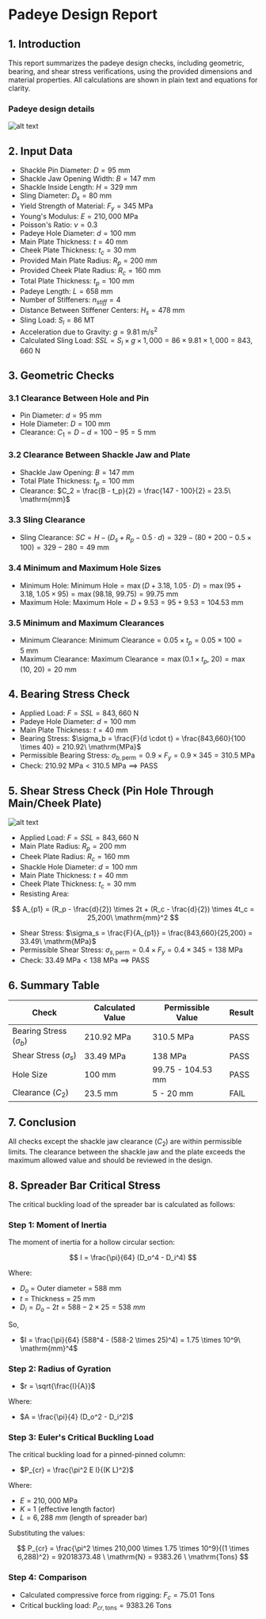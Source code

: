 # Padeye Design Report

## 1. Introduction

This report summarizes the padeye design checks, including geometric, bearing, and shear stress verifications, using the provided dimensions and material properties. All calculations are shown in plain text and equations for clarity.

### Padeye design details

![alt text](image-1.png)

## 2. Input Data

- Shackle Pin Diameter: $D = 95\ \mathrm{mm}$
- Shackle Jaw Opening Width: $B = 147\ \mathrm{mm}$
- Shackle Inside Length: $H = 329\ \mathrm{mm}$
- Sling Diameter: $D_s = 80\ \mathrm{mm}$
- Yield Strength of Material: $F_y = 345\ \mathrm{MPa}$
- Young's Modulus: $E = 210,000\ \mathrm{MPa}$
- Poisson's Ratio: $\nu = 0.3$
- Padeye Hole Diameter: $d = 100\ \mathrm{mm}$
- Main Plate Thickness: $t = 40\ \mathrm{mm}$
- Cheek Plate Thickness: $t_c = 30\ \mathrm{mm}$
- Provided Main Plate Radius: $R_p = 200\ \mathrm{mm}$
- Provided Cheek Plate Radius: $R_c = 160\ \mathrm{mm}$
- Total Plate Thickness: $t_p = 100\ \mathrm{mm}$
- Padeye Length: $L = 658\ \mathrm{mm}$
- Number of Stiffeners: $n_{stiff} = 4$
- Distance Between Stiffener Centers: $H_s = 478\ \mathrm{mm}$
- Sling Load: $S_l = 86\ \mathrm{MT}$
- Acceleration due to Gravity: $g = 9.81\ \mathrm{m/s^2}$
- Calculated Sling Load: $SSL = S_l \times g \times 1,000 = 86 \times 9.81 \times 1,000 = 843,660\ \mathrm{N}$

## 3. Geometric Checks

### 3.1 Clearance Between Hole and Pin

- Pin Diameter: $d = 95\ \mathrm{mm}$
- Hole Diameter: $D = 100\ \mathrm{mm}$
- Clearance: $C_1 = D - d = 100 - 95 = 5\ \mathrm{mm}$

### 3.2 Clearance Between Shackle Jaw and Plate

- Shackle Jaw Opening: $B = 147\ \mathrm{mm}$
- Total Plate Thickness: $t_p = 100\ \mathrm{mm}$
- Clearance: $C_2 = \frac{B - t_p}{2} = \frac{147 - 100}{2} = 23.5\ \mathrm{mm}$

### 3.3 Sling Clearance

- Sling Clearance: $SC = H - (D_s + R_p - 0.5 \cdot d) = 329 - (80 + 200 - 0.5 \times 100) = 329 - 280 = 49\ \mathrm{mm}$

### 3.4 Minimum and Maximum Hole Sizes

- Minimum Hole: $\text{Minimum Hole} = \max(D + 3.18,\ 1.05 \cdot D) = \max(95 + 3.18,\ 1.05 \times 95) = \max(98.18,\ 99.75) = 99.75\ \mathrm{mm}$
- Maximum Hole: $\text{Maximum Hole} = D + 9.53 = 95 + 9.53 = 104.53\ \mathrm{mm}$

### 3.5 Minimum and Maximum Clearances

- Minimum Clearance: $\text{Minimum Clearance} = 0.05 \times t_p = 0.05 \times 100 = 5\ \mathrm{mm}$
- Maximum Clearance: $\text{Maximum Clearance} = \max(0.1 \times t_p,\ 20) = \max(10,\ 20) = 20\ \mathrm{mm}$

## 4. Bearing Stress Check

- Applied Load: $F = SSL = 843,660\ \mathrm{N}$
- Padeye Hole Diameter: $d = 100\ \mathrm{mm}$
- Main Plate Thickness: $t = 40\ \mathrm{mm}$
- Bearing Stress: $\sigma_b = \frac{F}{d \cdot t} = \frac{843,660}{100 \times 40} = 210.92\ \mathrm{MPa}$
- Permissible Bearing Stress: $\sigma_{b,\text{perm}} = 0.9 \times F_y = 0.9 \times 345 = 310.5\ \mathrm{MPa}$
- Check: $210.92\ \mathrm{MPa} < 310.5\ \mathrm{MPa} \implies \text{PASS}$

## 5. Shear Stress Check (Pin Hole Through Main/Cheek Plate)

![alt text](image-2.png)

- Applied Load: $F = SSL = 843,660\ \mathrm{N}$
- Main Plate Radius: $R_p = 200\ \mathrm{mm}$
- Cheek Plate Radius: $R_c = 160\ \mathrm{mm}$
- Shackle Hole Diameter: $d = 100\ \mathrm{mm}$
- Main Plate Thickness: $t = 40\ \mathrm{mm}$
- Cheek Plate Thickness: $t_c = 30\ \mathrm{mm}$
- Resisting Area:

$$
A_{p1} = (R_p - \frac{d}{2}) \times 2t + (R_c - \frac{d}{2}) \times 4t_c
  = 25,200\ \mathrm{mm}^2
$$

- Shear Stress: $\sigma_s = \frac{F}{A_{p1}} = \frac{843,660}{25,200} = 33.49\ \mathrm{MPa}$
- Permissible Shear Stress: $\sigma_{s,\text{perm}} = 0.4 \times F_y = 0.4 \times 345 = 138\ \mathrm{MPa}$
- Check: $33.49\ \mathrm{MPa} < 138\ \mathrm{MPa} \implies \text{PASS}$

## 6. Summary Table

| Check                       | Calculated Value | Permissible Value | Result |
| --------------------------- | ---------------- | ----------------- | ------ |
| Bearing Stress ($\sigma_b$) | 210.92 MPa       | 310.5 MPa         | PASS   |
| Shear Stress ($\sigma_s$)   | 33.49 MPa        | 138 MPa           | PASS   |
| Hole Size                   | 100 mm           | 99.75 - 104.53 mm | PASS   |
| Clearance ($C_2$)           | 23.5 mm          | 5 - 20 mm         | FAIL   |

## 7. Conclusion

All checks except the shackle jaw clearance ($C_2$) are within permissible limits. The clearance between the shackle jaw and the plate exceeds the maximum allowed value and should be reviewed in the design.

## 8. Spreader Bar Critical Stress

The critical buckling load of the spreader bar is calculated as follows:

### Step 1: Moment of Inertia

The moment of inertia for a hollow circular section:

$$
I = \frac{\pi}{64} (D_o^4 - D_i^4)
$$

Where:

- $D_o$ = Outer diameter = 588 mm
- $t$ = Thickness = 25 mm
- $D_i = D_o - 2t = 588 - 2 \times 25 = 538\ mm$

So,

- $I = \frac{\pi}{64} (588^4 - (588-2 \times 25)^4) = 1.75 \times 10^9\ \mathrm{mm}^4$

### Step 2: Radius of Gyration

- $r = \sqrt{\frac{I}{A}}$

Where:

- $A = \frac{\pi}{4} (D_o^2 - D_i^2)$

### Step 3: Euler's Critical Buckling Load

The critical buckling load for a pinned-pinned column:

- $P_{cr} = \frac{\pi^2 E I}{(K L)^2}$ 

Where:

- $E = 210,000 \  \mathrm{MPa}$
- $K$ = 1 (effective length factor)
- $L= 6,288 \ mm$ (length of spreader bar)

Substituting the values:

$$
P_{cr} = \frac{\pi^2 \times 210,000 \times 1.75 \times 10^9}{(1 \times 6,288)^2} = 92018373.48 \ \mathrm{N} = 9383.26 \ \mathrm{Tons}
$$


### Step 4: Comparison

- Calculated compressive force from rigging: $F_c = 75.01$ Tons
- Critical buckling load: $P_{cr,\text{tons}} = 9383.26$ Tons
